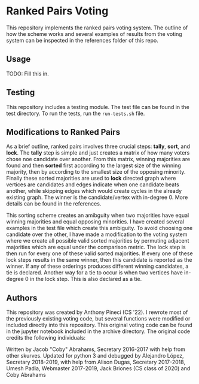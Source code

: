 # Ranked Pairs Voting

This repository implements the ranked pairs voting system. The outline of how the scheme works and several examples of results from the voting system can be inspected in the references folder of this repo.

## Usage

TODO: Fill this in.

## Testing

This repository includes a testing module. The test file can be found in the test directory. To run the tests, run the `run-tests.sh` file.

## Modifications to Ranked Pairs

As a brief outline, ranked pairs involves three crucial steps: **tally**, **sort**, and **lock**. The **tally** step is simple and just creates a matrix of how many voters chose noe candidate over another. From this matrix, winning majorities are found and then **sorted** first according to the largest size of the winning majority, then by according to the smallest size of the opposing minority. Finally these sorted majorities are used to **lock** directed graph where vertices are candidates and edges indicate when one candidate beats another, while skipping edges which would create cycles in the already existing graph. The winner is the candidate/vertex with in-degree 0. More details can be found in the references. 

This sorting scheme creates an amibguity when two majorities have equal winning majorities and equal opposing minorities. I have created several examples in the test file which create this ambiguity. To avoid choosing one candidate over the other, I have made a modification to the voting system where we create all possible valid sorted majorities by permuting adjacent majorities which are equal under the comparison metric. The lock step is then run for every one of these valid sorted majorities. If every one of these lock steps results in the same winner, then this candidate is reported as the winner. If any of these orderings produces different winning candidates, a tie is declared. Another way for a tie to occur is when two vertices have in-degree 0 in the lock step. This is also declared as a tie.

## Authors

This repository was created by Anthony Pineci (CS '22). I rewrote most of the previously existing voting code, but several functions were modified or included directly into this repository. This  original voting code can be found in the jupyter notebook included in the archive directory. The original code credits the following individuals:

Written by Jacob "Coby" Abrahams, Secretary 2016-2017 with help from other skurves.
Updated for python 3 and debugged by Alejandro López, Secretary 2018-2019, with help from Alison Dugas, Secretary 2017-2018, Umesh Padia, Webmaster 2017-2019, Jack Briones (CS class of 2020) and Coby Abrahams